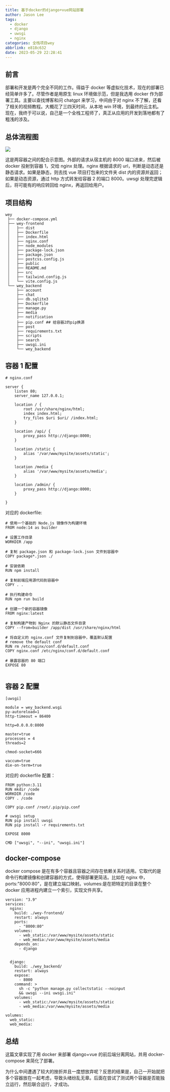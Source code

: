 ```yaml
---
title: 基于docker的django+vue网站部署
author: Jason Lee
tags:
  - docker
  - django
  - uwsgi
  - nginx
categories: 全栈项目wey
abbrlink: e818c632
date: 2023-05-29 22:28:41
---
```


## 前言

部署和开发是两个完全不同的工作。得益于 docker 等虚拟化技术，现在的部署已经简单许多了。尽管作者是用原生 linux 环境做示范，但是我选用 docker 作为部署工具。主要以查找博客和问 chatgpt 来学习，中间由于对 nginx 不了解，还看了相关的视频教程。大概花了三四天时间，从本地 win 环境，到最终的云主机。现在，我终于可以说，自己是一个全栈工程师了，真正从应用的开发到落地都有了粗浅的涉及。

## 总体流程图

![](https://cdn.jsdelivr.net/gh/li199-code/blog-imgs@main/16857932628311685793261939.png)

这是两容器之间的配合示意图。外部的请求从宿主机的 8000 端口进来，然后被 docker 投射到容器 1，交给 nginx 处理。nginx 根据请求的 url，判断是动态还是静态请求。如果是静态，则去找 vue 项目打包来的文件夹 dist 内的资源并返回；如果是动态资源，通过 http 方式转发给容器 2 的端口 8000。uwsgi 处理完逻辑后，将可能有的响应转回给 nginx，再返回给用户。

## 项目结构

```
wey
 ├── docker-compose.yml
 ├── wey-frontend
 │   ├── dist
 │   ├── Dockerfile
 │   ├── index.html
 │   ├── nginx.conf
 │   ├── node_modules
 │   ├── package-lock.json
 │   ├── package.json
 │   ├── postcss.config.js
 │   ├── public
 │   ├── README.md
 │   ├── src
 │   ├── tailwind.config.js
 │   └── vite.config.js
 └── wey_backend
     ├── account
     ├── chat
     ├── db.sqlite3
     ├── Dockerfile
     ├── manage.py
     ├── media
     ├── notification
     ├── pip.conf ## 给容器2的pip换源
     ├── post
     ├── requirements.txt
     ├── scripts
     ├── search
     ├── uwsgi.ini
     └── wey_backend

```

## 容器 1 配置

```
# nginx.conf

server {
    listen 80;
    server_name 127.0.0.1;

    location / {
        root /usr/share/nginx/html;
        index index.html;
        try_files $uri $uri/ /index.html;
    }

    location /api/ {
        proxy_pass http://django:8000;
    }

    location /static {
        alias '/var/www/mysite/assets/static';
    }

    location /media {
        alias '/var/www/mysite/assets/media';
    }

    location /admin/ {
        proxy_pass http://django:8000;
    }

}

```

对应的 dockerfile:

```
# 使用一个基础的 Node.js 镜像作为构建环境
FROM node:14 as builder

# 设置工作目录
WORKDIR /app

# 复制 package.json 和 package-lock.json 文件到容器中
COPY package*.json ./

# 安装依赖
RUN npm install

# 复制前端应用源代码到容器中
COPY . .

# 执行构建命令
RUN npm run build

# 创建一个新的容器镜像
FROM nginx:latest

# 复制构建产物到 Nginx 的默认静态文件目录
COPY --from=builder /app/dist /usr/share/nginx/html

# 将自定义的 nginx.conf 文件复制到容器中，覆盖默认配置
# remove the default conf
RUN rm /etc/nginx/conf.d/default.conf
COPY nginx.conf /etc/nginx/conf.d/default.conf

# 暴露容器的 80 端口
EXPOSE 80


```

## 容器 2 配置

```
[uwsgi]

module = wey_backend.wsgi
py-autoreload=1
http-timeout = 86400

http=0.0.0.0:8000

master=true
processes = 4
threads=2

chmod-socket=666

vaccum=true
die-on-term=true
```

对应的 dockerfile 配置：

```
FROM python:3.11
RUN mkdir /code
WORKDIR /code
COPY . /code

COPY pip.conf /root/.pip/pip.conf

# uwsgi setup
RUN pip install uwsgi
RUN pip install -r requirements.txt

EXPOSE 8000

CMD ["uwsgi", "--ini", "uwsgi.ini"]
```

## docker-compose

docker compose 是在有多个容器且容器之间存在依赖关系时适用。它取代的是命令行构建镜像和创建容器的方式，使得部署更简洁。比如在 nginx 中，ports:"8000:80"，是在建立端口映射。volumes:是在把特定的目录在整个 docker 应用进程内建立一个索引，实现文件共享。

```
version: "3.9"
services:
  nginx:
    build: ./wey-frontend/
    restart: always
    ports:
      - "8000:80"
    volumes:
      - web_static:/var/www/mysite/assets/static
      - web_media:/var/www/mysite/assets/media
    depends_on:
      - django


  django:
    build: ./wey_backend/
    restart: always
    expose:
      - 8000
    command: >
      sh -c "python manage.py collectstatic --noinput
      && uwsgi --ini uwsgi.ini"
    volumes:
      - web_static:/var/www/mysite/assets/static
      - web_media:/var/www/mysite/assets/media

volumes:
  web_static:
  web_media:
```

## 总结

这篇文章实现了用 docker 来部署 django+vue 的前后端分离网站，并用 docker-compose 来简化了部署。

为什么中间遭遇了较大的挫折并且一度想放弃呢？反思的结果是，自己一开始就把多个容器放在一起考虑，导致头绪纷乱无章。后面在尝试了测试两个容器是否能独立运行，然后联合运行，才成功。
